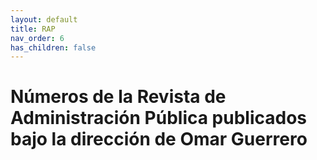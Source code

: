 ```yaml
---
layout: default
title: RAP
nav_order: 6
has_children: false
---
```


# Números de la Revista de Administración Pública publicados bajo la dirección de Omar Guerrero


